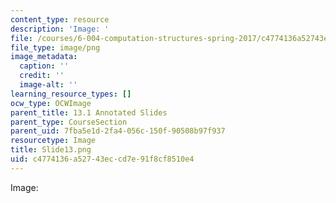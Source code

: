 ```yaml
---
content_type: resource
description: 'Image: '
file: /courses/6-004-computation-structures-spring-2017/c4774136a52743eccd7e91f8cf8510e4_Slide13.png
file_type: image/png
image_metadata:
  caption: ''
  credit: ''
  image-alt: ''
learning_resource_types: []
ocw_type: OCWImage
parent_title: 13.1 Annotated Slides
parent_type: CourseSection
parent_uid: 7fba5e1d-2fa4-056c-150f-90508b97f937
resourcetype: Image
title: Slide13.png
uid: c4774136-a527-43ec-cd7e-91f8cf8510e4
---
```

Image: 

